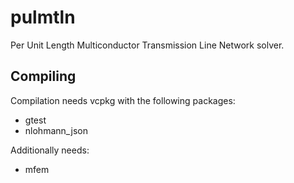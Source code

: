 # pulmtln
Per Unit Length Multiconductor Transmission Line Network solver.

## Compiling

Compilation needs vcpkg with the following packages:
- gtest
- nlohmann_json

Additionally needs:
- mfem
